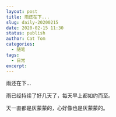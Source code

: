 ```yaml
---
layout: post
title: 雨还在下...
slug: daily-20200215
date: 2020-02-15 11:30
status: publish
author: Cat Tom
categories: 
  - 随笔
tags: 
  - 日常
excerpt: 
---
```

雨还在下…

雨已经持续了好几天了，每天早上都如约而至。

天一直都是灰蒙蒙的，心好像也是灰蒙蒙的。
